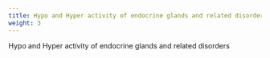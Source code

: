 ```yaml
---
title: Hypo and Hyper activity of endocrine glands and related disorders
weight: 3
---
```


Hypo and Hyper activity of endocrine glands and related disorders